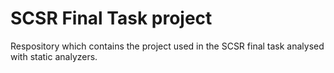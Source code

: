 # SCSR Final Task project

Respository which contains the project used in the SCSR final task analysed with static analyzers.
